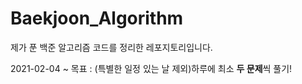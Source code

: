 # Baekjoon_Algorithm

제가 푼 백준 알고리즘 코드를 정리한 레포지토리입니다.

2021-02-04 ~
목표 : (특별한 일정 있는 날 제외)하루에 최소 **두 문제**씩 풀기!
